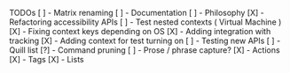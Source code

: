 TODOs
[ ] - Matrix renaming
[ ] - Documentation
[ ] - Philosophy
[X] - Refactoring accessibility APIs
[ ] - Test nested contexts ( Virtual Machine )
[X] - Fixing context keys depending on OS
[X] - Adding integration with tracking
[X] - Adding context for test turning on
[ ] - Testing new APIs
[ ] - Quill list
[?] - Command pruning
[ ] - Prose / phrase capture?
[X] - Actions
[X] - Tags
[X] - Lists